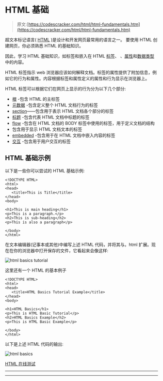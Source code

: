 # HTML 基础

> 原文:[https://codescracker.com/html/html-fundamentals.htm](https://codescracker.com/html/html-fundamentals.htm)

超文本标记语言( [HTML](/html/index.htm) )是设计和开发网页最常用的语言之一。 要使用 HTML 创建网页，你必须熟悉 HTML 的基础知识。

因此，学习 HTML 基础知识，如标签和嵌入在 HTML [标签](/html/html-elements.htm)、 、[属性](/html/html-attributes.htm)和[数据类型](/html/html-data-types.htm)中的内容。

HTML 标签指示 web 浏览器应该如何解释文档。标签的属性提供了附加信息，例如它的行为和属性。内容根据标签和属性定义的属性和行为显示在浏览器上。

HTML 标签可以根据它们在网页上显示的行为分为以下几个部分:

*   [根](/html/html-root-elements.htm) -包含 HTML 的主标签
*   [元数据](/html/html-metadata-elements.htm) -包含定义整个 HTML 文档行为的标签
*   [section](/html/html-section-elements.htm)——包含用于表示 HTML 文档各个部分的标签
*   [标题](/html/html-heading-elements.htm) -包含代表 HTML 文档中标题的标签
*   [flow](/html/html-flow-elements.htm) -包含在 HTML 文档的 BODY 标签中使用的标签，用于定义文档的结构
*   包含用于显示 HTML 文档文本的标签
*   [embedded](/html/html-embedded-elements.htm) -包含用于在 HTML 文档中嵌入内容的标签
*   [交互](/html/html-interactive-elements.htm) -包含用于用户交互的标签

## HTML 基础示例

以下是一些你可以尝试的 HTML 基础示例:

```
<!DOCTYPE HTML>
<html>
<head>
   <title>This is Title</title>
</head>
<body>

<h1>This is main heading</h1>
<p>This is a paragraph.</p>
<h2>This is sub-heading</h2>
<p>This is also a paragraph</p>

</body>
</html>
```

在文本编辑器(记事本或其他)中编写上述 HTML 代码，并将其与。html 扩展。现在在你的浏览器中打开保存的文件，它看起来会像这样:

![html basics tutorial](../Images/0fd63ce983bb01c8fadc9b1421108e45.png)

这里还有一个 HTML 的基本例子

```
<!DOCTYPE HTML>
<html>
<head>
   <title>HTML Basics Tutorial Example</title>
</head>
<body>

<h1>HTML Basics</h1>
<p>This is HTML Basic Tutorial</p>
<h2>HTML Basics Example</h2>
<p>This is HTML Basic Example</p>

</body>
</html>
```

以下是上述 HTML 代码的输出:

![html basics](../Images/2f50c5e66c4ec05309553fb99a558f67.png)

[HTML 在线测试](/exam/showtest.php?subid=4)

* * *

* * *